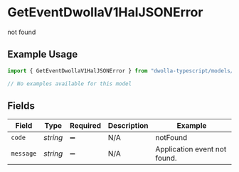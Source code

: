 # GetEventDwollaV1HalJSONError

not found

## Example Usage

```typescript
import { GetEventDwollaV1HalJSONError } from "dwolla-typescript/models/errors";

// No examples available for this model
```

## Fields

| Field                        | Type                         | Required                     | Description                  | Example                      |
| ---------------------------- | ---------------------------- | ---------------------------- | ---------------------------- | ---------------------------- |
| `code`                       | *string*                     | :heavy_minus_sign:           | N/A                          | notFound                     |
| `message`                    | *string*                     | :heavy_minus_sign:           | N/A                          | Application event not found. |